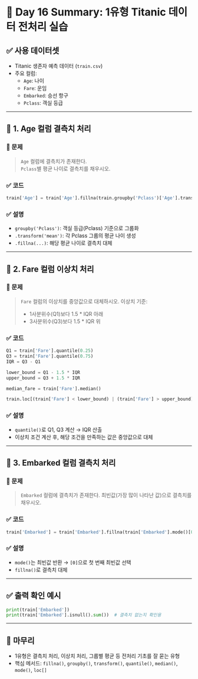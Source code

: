 # 📘 Day 16 Summary: 1유형 Titanic 데이터 전처리 실습

## ✅ 사용 데이터셋
- Titanic 생존자 예측 데이터 (`train.csv`)
- 주요 컬럼:
  - `Age`: 나이
  - `Fare`: 운임
  - `Embarked`: 승선 항구
  - `Pclass`: 객실 등급

---

## 🧪 1. Age 컬럼 결측치 처리

### 📌 문제
> `Age` 컬럼에 결측치가 존재한다.  
> `Pclass`별 평균 나이로 결측치를 채우시오.

### ✅ 코드
```python
train['Age'] = train['Age'].fillna(train.groupby('Pclass')['Age'].transform('mean'))
````

### ✅ 설명

* `groupby('Pclass')`: 객실 등급(Pclass) 기준으로 그룹화
* `.transform('mean')`: 각 Pclass 그룹의 평균 나이 생성
* `.fillna(...)`: 해당 평균 나이로 결측치 대체

---

## 🧪 2. Fare 컬럼 이상치 처리

### 📌 문제

> `Fare` 컬럼의 이상치를 중앙값으로 대체하시오.
> 이상치 기준:
>
> * 1사분위수(Q1)보다 1.5 \* IQR 아래
> * 3사분위수(Q3)보다 1.5 \* IQR 위

### ✅ 코드

```python
Q1 = train['Fare'].quantile(0.25)
Q3 = train['Fare'].quantile(0.75)
IQR = Q3 - Q1

lower_bound = Q1 - 1.5 * IQR
upper_bound = Q3 + 1.5 * IQR

median_fare = train['Fare'].median()

train.loc[(train['Fare'] < lower_bound) | (train['Fare'] > upper_bound), 'Fare'] = median_fare
```

### ✅ 설명

* `quantile()`로 Q1, Q3 계산 → IQR 산출
* 이상치 조건 계산 후, 해당 조건을 만족하는 값은 중앙값으로 대체

---

## 🧪 3. Embarked 컬럼 결측치 처리

### 📌 문제

> `Embarked` 컬럼에 결측치가 존재한다.
> 최빈값(가장 많이 나타난 값)으로 결측치를 채우시오.

### ✅ 코드

```python
train['Embarked'] = train['Embarked'].fillna(train['Embarked'].mode()[0])
```

### ✅ 설명

* `mode()`는 최빈값 반환 → `[0]`으로 첫 번째 최빈값 선택
* `fillna()`로 결측치 대체

---

## ✅ 출력 확인 예시

```python
print(train['Embarked'])
print(train['Embarked'].isnull().sum())  # 결측치 없는지 확인용
```

---

## 📌 마무리

* 1유형은 결측치 처리, 이상치 처리, 그룹별 평균 등 전처리 기초를 잘 묻는 유형
* 핵심 메서드: `fillna()`, `groupby()`, `transform()`, `quantile()`, `median()`, `mode()`, `loc[]`